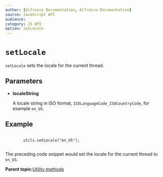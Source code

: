 ```yaml
---
author: [Alfresco Documentation, Alfresco Documentation]
source: JavaScript API
audience: 
category: JS API
option: setLocale
---
```


# `setLocale`

`setLocale` sets the locale for the current thread.

## Parameters

-   **localeString**

    A locale string in ISO format, `ISOLanguageCode_ISOCountryCode`, for example `en_US`.


## Example

```

        utils.setLocale("en_US");
      
```

The preceding code snippet would set the locale for the current thread to `en_US`.

**Parent topic:**[Utility methods](../references/API-JS-Utility.md)

